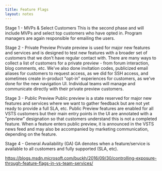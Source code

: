 ```yaml
---
title: Feature Flags
layout: notes
---
```


Stage 1 - MVPs & Select Customers
This is the second phase and will include MVPs and select top customers who have opted in. Program managers are again responsible for emailing the users.

Stage 2 - Private Preview
Private preview is used for major new features and services and is designed to test new features with a broader set of customers that we don't have regular contact with. There are many ways to collect a list of customers for a private preview - from forum interaction, blog comments, etc. We've also done invitation codes, publicized email aliases for customers to request access, as we did for SSH access, and sometimes create in-product "opt-in" experiences for customers, as we’ve done for the new navigation UI. Individual teams will manage and communicate directly with their private preview customers.

Stage 3 - Public Preview
Public preview is a state reserved for major new features and services where we want to gather feedback but are not yet ready to provide a full SLA, etc. Public Preview features are enabled for all VSTS customers but their main entry points in the UI are annotated with a "preview" designation so that customers understand this is not a completed feature. When a feature enters public preview, it is announced in the VSTS news feed and may also be accompanied by marketing communication, depending on the feature.

Stage 4 - General Availability (GA)
GA denotes when a feature/service is available to all customers and fully supported (SLA, etc).

https://blogs.msdn.microsoft.com/buckh/2016/09/30/controlling-exposure-through-feature-flags-in-vs-team-services/

